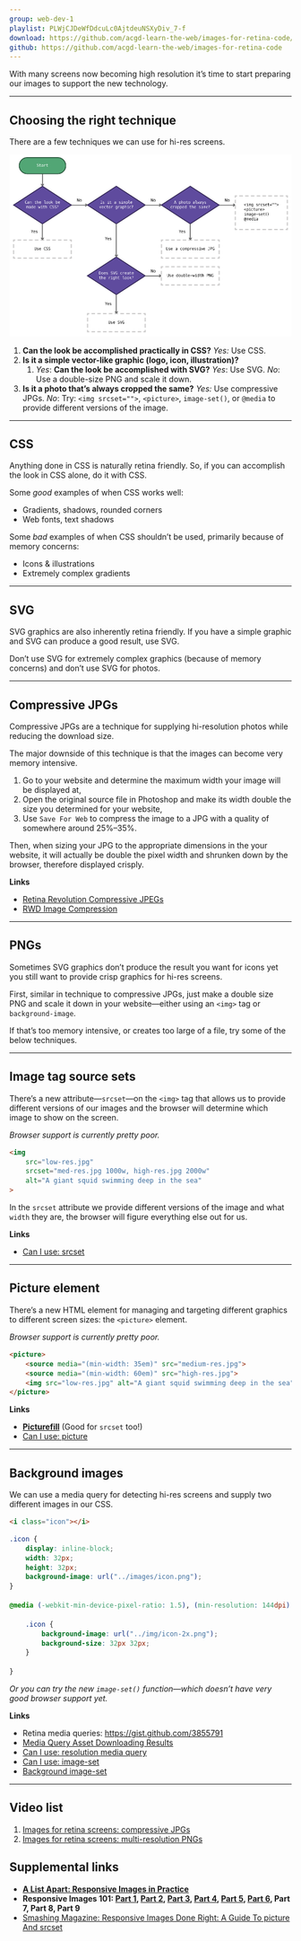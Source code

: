 ```yaml
---
group: web-dev-1
playlist: PLWjCJDeWfDdcuLc0AjtdeuNSXyDiv_7-f
download: https://github.com/acgd-learn-the-web/images-for-retina-code/archive/master.zip
github: https://github.com/acgd-learn-the-web/images-for-retina-code
---
```


With many screens now becoming high resolution it’s time to start preparing our images to support the new technology.

---

## Choosing the right technique

There are a few techniques we can use for hi-res screens.

![](flow-chart.png)

1. **Can the look be accomplished practically in CSS?**
	*Yes:* Use CSS.
2. **Is it a simple vector-like graphic (logo, icon, illustration)?**
	1. *Yes*: **Can the look be accomplished with SVG?**
		*Yes*: Use SVG.
		*No*: Use a double-size PNG and scale it down.
3. **Is it a photo that’s always cropped the same?**
	*Yes:* Use compressive JPGs.
	*No*: Try: `<img srcset="">`, `<picture>`, `image-set()`, or `@media` to provide different versions of the image.

---

## CSS

Anything done in CSS is naturally retina friendly. So, if you can accomplish the look in CSS alone, do it with CSS.

Some *good* examples of when CSS works well:

- Gradients, shadows, rounded corners
- Web fonts, text shadows

Some *bad* examples of when CSS shouldn’t be used, primarily because of memory concerns:

- Icons & illustrations
- Extremely complex gradients

---

## SVG

SVG graphics are also inherently retina friendly. If you have a simple graphic and SVG can produce a good result, use SVG.

Don’t use SVG for extremely complex graphics (because of memory concerns) and don’t use SVG for photos.

---

## Compressive JPGs

Compressive JPGs are a technique for supplying hi-resolution photos while reducing the download size.

The major downside of this technique is that the images can become very memory intensive.

1. Go to your website and determine the maximum width your image will be displayed at,
2. Open the original source file in Photoshop and make its width double the size you determined for your website,
3. Use `Save For Web` to compress the image to a JPG with a quality of somewhere around 25%–35%.

Then, when sizing your JPG to the appropriate dimensions in the your website, it will actually be double the pixel width and shrunken down by the browser, therefore displayed crisply.

**Links**

- [Retina Revolution Compressive JPEGs](http://blog.netvlies.nl/design-interactie/retina-revolution/)
- [RWD Image Compression](http://filamentgroup.com/lab/rwd_img_compression/)

---

## PNGs

Sometimes SVG graphics don’t produce the result you want for icons yet you still want to provide crisp graphics for hi-res screens.

First, similar in technique to compressive JPGs, just make a double size PNG and scale it down in your website—either using an `<img>` tag or `background-image`.

If that’s too memory intensive, or creates too large of a file, try some of the below techniques.

---

## Image tag source sets

There’s a new attribute—`srcset`—on the `<img>` tag that allows us to provide different versions of our images and the browser will determine which image to show on the screen.

*Browser support is currently pretty poor.*

```html
<img
	src="low-res.jpg"
	srcset="med-res.jpg 1000w, high-res.jpg 2000w"
	alt="A giant squid swimming deep in the sea"
>
```

In the `srcset` attribute we provide different versions of the image and what `width` they are, the browser will figure everything else out for us.

**Links**

- [Can I use: srcset](http://caniuse.com/#feat=srcset)

---

## Picture element

There’s a new HTML element for managing and targeting different graphics to different screen sizes: the `<picture>` element.

*Browser support is currently pretty poor.*

```html
<picture>
	<source media="(min-width: 35em)" src="medium-res.jpg">
	<source media="(min-width: 60em)" src="high-res.jpg">
	<img src="low-res.jpg" alt="A giant squid swimming deep in the sea">
</picture>
```

**Links**

- **[Picturefill](http://scottjehl.github.io/picturefill/)** (Good for `srcset` too!)
- [Can I use: picture](http://caniuse.com/#feat=picture)

---

## Background images

We can use a media query for detecting hi-res screens and supply two different images in our CSS.

```html
<i class="icon"></i>
```

```css
.icon {
	display: inline-block;
	width: 32px;
	height: 32px;
	background-image: url("../images/icon.png");
}

@media (-webkit-min-device-pixel-ratio: 1.5), (min-resolution: 144dpi) {

	.icon {
		background-image: url("../img/icon-2x.png");
		background-size: 32px 32px;
	}

}
```

*Or you can try the new `image-set()` function—which doesn’t have very good browser support yet.*

**Links**

- Retina media queries: <https://gist.github.com/3855791>
- [Media Query Asset Downloading Results](http://timkadlec.com/2012/04/media-query-asset-downloading-results/)
- [Can I use: resolution media query](http://caniuse.com/#feat=css-media-resolution)
- [Can I use: image-set](http://caniuse.com/#feat=css-image-set)
- [Background image-set](http://dev.w3.org/csswg/css-images-3/#image-set-notation)

---

## Video list

1. [Images for retina screens: compressive JPGs](https://www.youtube.com/watch?v=3SzWx4_mL7A&list=PLWjCJDeWfDdcuLc0AjtdeuNSXyDiv_7-f&index=1)
2. [Images for retina screens: multi-resolution PNGs](https://www.youtube.com/watch?v=Q91vXeF0mpU&list=PLWjCJDeWfDdcuLc0AjtdeuNSXyDiv_7-f&index=2)

## Supplemental links

- **[A List Apart: Responsive Images in Practice](http://alistapart.com/article/responsive-images-in-practice)**
- **Responsive Images 101: [Part 1](http://blog.cloudfour.com/responsive-images-101-definitions/), [Part 2](http://blog.cloudfour.com/responsive-images-101-part-2-img-required/), [Part 3](http://blog.cloudfour.com/responsive-images-101-part-3-srcset-display-density/), [Part 4](http://blog.cloudfour.com/responsive-images-101-part-4-srcset-width-descriptors/), [Part 5](http://blog.cloudfour.com/responsive-images-101-part-5-sizes/), [Part 6](http://blog.cloudfour.com/responsive-images-101-part-6-picture-element/), Part 7, Part 8, Part 9**
- [Smashing Magazine: Responsive Images Done Right: A Guide To picture And srcset](http://www.smashingmagazine.com/2014/05/14/responsive-images-done-right-guide-picture-srcset/)
